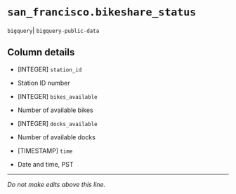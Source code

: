 # `san_francisco.bikeshare_status`
`bigquery`| `bigquery-public-data`

## Column details
* [INTEGER]   `station_id`
 - Station ID number
* [INTEGER]   `bikes_available`
 - Number of available bikes
* [INTEGER]   `docks_available`
 - Number of available docks
* [TIMESTAMP] `time`
 - Date and time, PST

-------------------------------------------------------------------------------
*Do not make edits above this line.*
